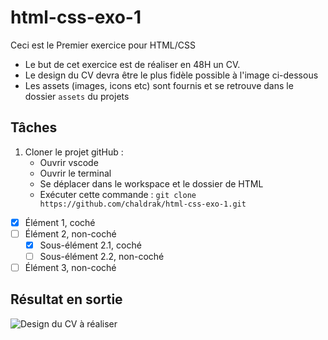 # html-css-exo-1

Ceci est le Premier exercice pour HTML/CSS

- Le but de cet exercice est de réaliser en 48H un CV.
- Le design du CV devra être le plus fidèle possible à l'image ci-dessous
- Les assets (images, icons etc) sont fournis et se retrouve dans le dossier `assets` du projets

## Tâches

1. Cloner le projet gitHub :
   - Ouvrir vscode
   - Ouvrir le terminal
   - Se déplacer dans le workspace et le dossier de HTML
   - Exécuter cette commande : `git clone https://github.com/chaldrak/html-css-exo-1.git`

- [x] Élément 1, coché
- [ ] Élément 2, non-coché
  - [x] Sous-élément 2.1, coché
  - [ ] Sous-élément 2.2, non-coché
- [ ] Élément 3, non-coché

## Résultat en sortie

![Design du CV à réaliser](https://res.cloudinary.com/dumxkdcvd/image/upload/v1692688654/student-resume-example_t1hqt2.jpg)
